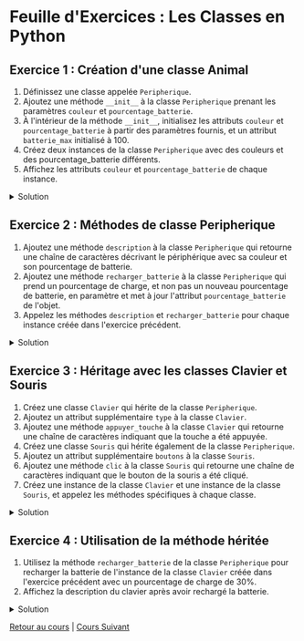 # Feuille d'Exercices : Les Classes en Python

## Exercice 1 : Création d'une classe Animal
1. Définissez une classe appelée `Peripherique`.
2. Ajoutez une méthode `__init__` à la classe `Peripherique` prenant les paramètres `couleur` et `pourcentage_batterie`.
3. À l'intérieur de la méthode `__init__`, initialisez les attributs `couleur` et `pourcentage_batterie` à partir des paramètres fournis, et un attribut `batterie_max` initialisé à 100.
4. Créez deux instances de la classe `Peripherique` avec des couleurs et des pourcentage_batterie différents.
5. Affichez les attributs `couleur` et `pourcentage_batterie` de chaque instance.

<details>
  <summary>Solution</summary>
  
  ```python
  class Peripherique:
      def __init__(self, couleur, pourcentage_batterie):
          self.couleur = couleur
          self.pourcentage_batterie = pourcentage_batterie
          self.batterie_max = 100

  mon_clavier = Peripherique("Noir", 80)
  ma_souris = Peripherique("Bleu", 50)

  print(mon_clavier.couleur, mon_clavier.pourcentage_batterie)  
  print(ma_souris.couleur, ma_souris.pourcentage_batterie)   
  ```
</details>

## Exercice 2 : Méthodes de classe Peripherique
1. Ajoutez une méthode `description` à la classe `Peripherique` qui retourne une chaîne de caractères décrivant le périphérique avec sa couleur et son pourcentage de batterie.
2. Ajoutez une méthode `recharger_batterie` à la classe `Peripherique` qui prend un pourcentage de charge, et non pas un nouveau pourcentage de batterie, en paramètre et met à jour l'attribut `pourcentage_batterie` de l'objet.
3. Appelez les méthodes `description` et `recharger_batterie` pour chaque instance créée dans l'exercice précédent.

<details>
  <summary>Solution</summary>
  
  ```python
  class Peripherique:
      def __init__(self, couleur, pourcentage_batterie):
          self.couleur = couleur
          self.pourcentage_batterie = pourcentage_batterie
          self.batterie_max = 100

      def description(self):
          return f"{self.couleur}, {self.pourcentage_batterie}% de batterie"

      def recharger_batterie(self, pourcentage_charge):
          self.pourcentage_batterie += pourcentage_charge
          if self.pourcentage_batterie > self.batterie_max:
              self.pourcentage_batterie = self.batterie_max

  mon_clavier = Peripherique("Noir", 80)
  ma_souris = Peripherique("Bleu", 50)

  print(mon_clavier.description())  
  print(ma_souris.description())   

  mon_clavier.recharger_batterie(20)
  ma_souris.recharger_batterie(40)

  print(mon_clavier.description())  
  print(ma_souris.description())  
  ```
</details>

## Exercice 3 : Héritage avec les classes Clavier et Souris
1. Créez une classe `Clavier` qui hérite de la classe `Peripherique`.
2. Ajoutez un attribut supplémentaire `type` à la classe `Clavier`.
3. Ajoutez une méthode `appuyer_touche` à la classe `Clavier` qui retourne une chaîne de caractères indiquant que la touche a été appuyée.
4. Créez une classe `Souris` qui hérite également de la classe `Peripherique`.
5. Ajoutez un attribut supplémentaire `boutons` à la classe `Souris`.
6. Ajoutez une méthode `clic` à la classe `Souris` qui retourne une chaîne de caractères indiquant que le bouton de la souris a été cliqué.
7. Créez une instance de la classe `Clavier` et une instance de la classe `Souris`, et appelez les méthodes spécifiques à chaque classe.

<details>
  <summary>Solution</summary>
  
  ```python
  class Clavier(Peripherique):
      def __init__(self, couleur, pourcentage_batterie, type):
          super().__init__(couleur, pourcentage_batterie)
          self.type = type

      def appuyer_touche(self):
          return "Touche appuyée"

  class Souris(Peripherique):
      def __init__(self, couleur, pourcentage_batterie, boutons):
          super().__init__(couleur, pourcentage_batterie)
          self.boutons = boutons

      def clic(self):
          return "Bouton de la souris cliqué"

  mon_clavier = Clavier("Noir", 80, "Mécanique")
  ma_souris = Souris("Bleu", 50, 3)

  print(mon_clavier.description())  
  print(mon_clavier.appuyer_touche())  

  print(ma_souris.description())   
  print(ma_souris.clic())  
  ```
</details>

## Exercice 4 : Utilisation de la méthode héritée
1. Utilisez la méthode `recharger_batterie` de la classe `Peripherique` pour recharger la batterie de l'instance de la classe `Clavier` créée dans l'exercice précédent avec un pourcentage de charge de 30%.
2. Affichez la description du clavier après avoir rechargé la batterie.

<details>
  <summary>Solution</summary>
  
  ```python
  mon_clavier = Clavier("Noir", 80, "Mécanique")
  mon_clavier.recharger_batterie(30)
  print(mon_clavier.description())  
  ```
</details>


[Retour au cours](../Cours/13_Les%20classes.md) | 
[Cours Suivant](../Cours/14_Gestion%20des%20erreurs%20et%20des%20exceptions.md)